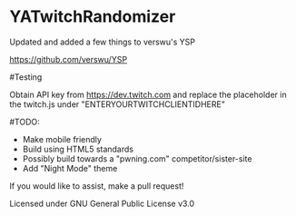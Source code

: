 # YATwitchRandomizer
Updated and added a few things to verswu's YSP

https://github.com/verswu/YSP


#Testing

Obtain API key from https://dev.twitch.com and replace the placeholder in the twitch.js under "ENTERYOURTWITCHCLIENTIDHERE"


#TODO:
 - Make mobile friendly
 - Build using HTML5 standards
 - Possibly build towards a "pwning.com" competitor/sister-site
 - Add "Night Mode" theme
 
If you would like to assist, make a pull request!


Licensed under GNU General Public License v3.0
